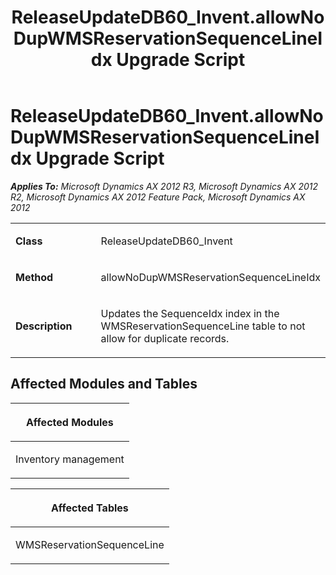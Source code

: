 ﻿---
title: ReleaseUpdateDB60_Invent.allowNoDupWMSReservationSequenceLineIdx Upgrade Script
TOCTitle: ReleaseUpdateDB60_Invent.allowNoDupWMSReservationSequenceLineIdx Upgrade Script
ms:assetid: d09221d5-5066-47a9-be1e-f4d13741b901
ms:mtpsurl: https://msdn.microsoft.com/en-us/library/JJ686926(v=AX.60)
ms:contentKeyID: 49711376
ms.date: 05/18/2015
mtps_version: v=AX.60
---

# ReleaseUpdateDB60\_Invent.allowNoDupWMSReservationSequenceLineIdx Upgrade Script 


_**Applies To:** Microsoft Dynamics AX 2012 R3, Microsoft Dynamics AX 2012 R2, Microsoft Dynamics AX 2012 Feature Pack, Microsoft Dynamics AX 2012_

<table>
<colgroup>
<col style="width: 50%" />
<col style="width: 50%" />
</colgroup>
<tbody>
<tr class="odd">
<td><p><strong>Class</strong></p></td>
<td><p>ReleaseUpdateDB60_Invent</p></td>
</tr>
<tr class="even">
<td><p><strong>Method</strong></p></td>
<td><p>allowNoDupWMSReservationSequenceLineIdx</p></td>
</tr>
<tr class="odd">
<td><p><strong>Description</strong></p></td>
<td><p>Updates the SequenceIdx index in the WMSReservationSequenceLine table to not allow for duplicate records.</p></td>
</tr>
</tbody>
</table>


## Affected Modules and Tables

<table>
<colgroup>
<col style="width: 100%" />
</colgroup>
<thead>
<tr class="header">
<th><p>Affected Modules</p></th>
</tr>
</thead>
<tbody>
<tr class="odd">
<td><p>Inventory management</p></td>
</tr>
</tbody>
</table>


<table>
<colgroup>
<col style="width: 100%" />
</colgroup>
<thead>
<tr class="header">
<th><p>Affected Tables</p></th>
</tr>
</thead>
<tbody>
<tr class="odd">
<td><p>WMSReservationSequenceLine</p></td>
</tr>
</tbody>
</table>

  


